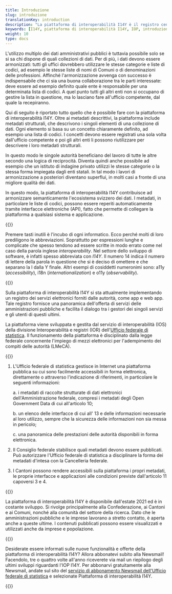 ```yaml
---
title: Introduzione
slug: introduzione
translationKey: introduction
description: "La piattaforma di interoperabilità I14Y è il registro centrale di dati, interfacce elettroniche e servizi offerti dalle autorità in Svizzera. La piattaforma fornisce inoltre strumenti che consentono di utilizzare i dati più volte. Questo alleggerisce l'onere di imprese, cittadini e autorità."
keywords: [I14Y, piattaforma di interoperabilità I14Y, IOP, introduzione, interoperabilità, utilizzo multiplo, Svizzera, raccolta di dati, interfaccia elettronica, collezioni di dati, API, principio «once-only», utilizzo secondario di dati, armonizzazione, standardizzazione]
weight: 10
type: docs
---
```



L'utilizzo multiplo dei dati amministrativi pubblici è tuttavia possibile solo se si sa chi dispone di quali collezioni di dati. Per di più, i dati devono essere armonizzati: tutti gli uffici dovrebbero utilizzare le stesse categorie e liste di codici, ad esempio le stesse liste di nomi di Comuni o di denominazioni delle professioni. Affinché l'armonizzazione avvenga con successo è indispensabile che ci sia una buona collaborazione tra le parti interessate: deve essere ad esempio definito quale ente è responsabile per una determinata lista di codici. A quel punto tutti gli altri enti non si occupano di gestire la lista in questione, ma lo lasciano fare all'ufficio competente, dal quale la recepiranno. 

Qui di seguito è riportato tutto quello che è possibile fare con la piattaforma di interoperabilità I14Y. Oltre ai metadati descrittivi, la piattaforma include metadati strutturali, che descrivono i singoli elementi di una collezione di dati. Ogni elemento si basa su un concetto chiaramente definito, ad esempio una lista di codici. I concetti devono essere registrati una sola volta dall'ufficio competente e poi gli altri enti li possono riutilizzare per descrivere i loro metadati strutturali. 

In questo modo le singole autorità beneficiano del lavoro di tutte le altre secondo una logica di reciprocità. Diventa quindi anche possibile ad esempio che un istituto di indagine privato utilizzi le stesse categorie o la stessa forma impiegata dagli enti statali. In tal modo i lavori di armonizzazione a posteriori diventano superflui, in molti casi a fronte di una migliore qualità dei dati. 

In questo modo, la piattaforma di interoperabilità I14Y contribuisce ad armonizzare semanticamente l'ecosistema svizzero dei dati. I metadati, in particolare le liste di codici, possono essere reperiti automaticamente tramite interfacce elettroniche (API), fatto che permette di collegare la piattaforma a qualsiasi sistema e applicazione. 

{{<alert title="Cosa significa I14Y?" color="info">}}

Premere tasti inutili è l'incubo di ogni informatico. Ecco perché molti di loro prediligono le abbreviazioni. Soprattutto per espressioni lunghe e complicate che spesso tendono ad essere scritte in modo errato come nel caso della parola inglese _interoperability_. Nel settore dello sviluppo di software, è infatti spesso abbreviata con _I14Y_. Il numero 14 indica il numero di lettere della parola in questione che si è deciso di omettere e che separano la I dalla Y finale. Altri esempi di cosiddetti numeronimi sono: a11y (_accessibility_), i18n (_internationalization_) e o11y (_observability_).

{{</alert>}}

Sulla piattaforma di interoperabilità I14Y si sta attualmente implementando un registro dei servizi elettronici forniti dalle autorità, come app e web app. Tale registro fornisce una panoramica dell'offerta di servizi delle amministrazioni pubbliche e facilita il dialogo tra i gestori dei singoli servizi e gli utenti di questi ultimi.

<!-- ![Scena sul registro dei servizi offerti dalle autorità tratta dal video esplicativo sulla piattaforma di interoperabilità I14Y](/handbook/img/i14y-film_160.png) -->

La piattaforma viene sviluppata e gestita dal servizio di interoperabilità (IOS) della divisione Interoperabilità e registri (IOR) dell'[Ufficio federale di statistica](https://www.bfs.admin.ch). Il funzionamento della piattaforma è disciplinato dalla legge federale concernente l'impiego di mezzi elettronici per l'adempimento dei compiti delle autorità (LMeCA).

{{<card header="Base legale" title="__Art. 14 Piattaforma di interoperabilità__" footer="legge federale concernente l'impiego di mezzi elettronici per l'adempimento dei compiti delle autorità [(LMeCA)](https://www.fedlex.admin.ch/eli/fga/2023/787/de)">}}

1. L'Ufficio federale di statistica gestisce in Internet una piattaforma pubblica su cui sono facilmente accessibili in forma elettronica, direttamente o attraverso l'indicazione di riferimenti, in particolare le seguenti informazioni:

    a. i metadati di raccolte strutturate di dati elettronici dell'Amministrazione federale, compresi i metadati degli Open Government Data di cui all'articolo 10;

    b. un elenco delle interfacce di cui all' 13 e delle informazioni necessarie al loro utilizzo, sempre che la sicurezza delle informazioni non sia messa in pericolo;

    c. una panoramica delle prestazioni delle autorità disponibili in forma elettronica.

2. Il Consiglio federale stabilisce quali metadati devono essere pubblicati. Può autorizzare l'Ufficio federale di statistica a disciplinare la forma dei metadati d'intesa con la Cancelleria federale.

 3. I Cantoni possono rendere accessibili sulla piattaforma i propri metadati, le proprie interfacce e applicazioni alle condizioni previste dall'articolo 11 capoversi 3 e 4.

{{</card>}}

La piattaforma di interoperabilità I14Y è disponibile dall'estate 2021 ed è in costante sviluppo. Si rivolge principalmente alla Confederazione, ai Cantoni e ai Comuni, nonché alla comunità del settore della ricerca. Dato che le amministrazioni pubbliche e le imprese lavorano a stretto contatto, è aperta anche a queste ultime. I contenuti pubblicati possono essere visualizzati e utilizzati anche da imprese e popolazione.

{{<alert title="Per rimanere sempre aggiornati" color="success" >}}

Desiderate essere informati sulle nuove funzionalità e offerte della piattaforma di interoperabilità I14Y? Allora abbonatevi subito alla Newsmail! Facendolo, tre o quattro volte all'anno riceverete via mail un riepilogo degli ultimi sviluppi riguardanti l'IOP I14Y. Per abbonarvi gratuitamente alla Newsmail, andate sul sito del [servizio di abbonamento Newsmail dell'Ufficio federale di statistica](https://www.bfs.admin.ch/bfs/de/home/dienstleistungen/kontakt/newsmail-abonnement.html) e selezionate Piattaforma di interoperabilità I14Y. 

{{</alert>}}
